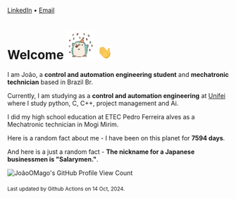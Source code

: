[LinkedIn](https://www.linkedin.com/in/joão-pedro-gozzoli-b95641301/) &bull;
[Email](joaopedrogozzoli@gmail.com)

# Welcome <img src="happy.gif" height="64px" /> <img src="wave.gif" height="32px" />

I am João, a  **control and automation engineering student** and **mechatronic technician** based in Brazil Br.

Currently, I am studying as a **control and automation engineering** at [Unifei](https://unifei.edu.br) where I study python, C, C++, project management and Ai.

I did my high school education at ETEC Pedro Ferreira alves as a Mechatronic technician in Mogi Mirim.

Here is a random fact about me - I have been on this planet for **7594 days**.

And here is a just a random fact -  **The nickname for a Japanese businessmen is "Salarymen."**.

![JoãoOMago's GitHub Profile View Count](https://komarev.com/ghpvc/?username=JoaoOMago)

<sub>Last updated by Github Actions on 14 Oct, 2024.</sub>
